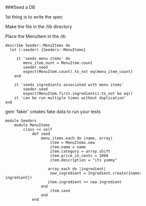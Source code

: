 ###Seed a DB

1st thing is to write the spec

Make the file in the /lib directory 

Place the MenuItem in the /ib

    describe Seeder::MenuItems do
      let (:seeder) {Seeders::MenuItems}
    
         it 'seeds menu items' do
            menu_item_ount = MenuItem.count
            seeder.seed
            expect(MenuItem.count).to_not eq(menu_item_count)
        end
    
        it 'seeds ingredients associated with menu items'
            seeder.seed
            expect(MenuItem.first.ingredients).to_not be eq()
        it 'can be run multiple times without duplication'
    end

gem 'faker'  creates fake data to run your tests

    module Seeders
        module MenuItems
            class << self
                def seed
                    menu_items.each do |name, array|
                        item = MenuItems.new
                        item.name = name
                        item.category = array.shift      
                        item.price_in_cents = 1000
                        item.description = "its yummy"
                       
                       array.each do |ingredient|
                        new_ingredient = Ingredient.create({name: ingredient})
                       item.ingredient << new ingredient 
                    end
                        item.save
                    end
                end
                
                

